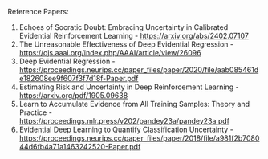 Reference Papers:
1. Echoes of Socratic Doubt: Embracing Uncertainty in Calibrated Evidential Reinforcement Learning - https://arxiv.org/abs/2402.07107
2. The Unreasonable Effectiveness of Deep Evidential Regression - https://ojs.aaai.org/index.php/AAAI/article/view/26096
3. Deep Evidential Regression - https://proceedings.neurips.cc/paper_files/paper/2020/file/aab085461de182608ee9f607f3f7d18f-Paper.pdf
4. Estimating Risk and Uncertainty in Deep Reinforcement Learning - https://arxiv.org/pdf/1905.09638
5. Learn to Accumulate Evidence from All Training Samples: Theory and Practice - https://proceedings.mlr.press/v202/pandey23a/pandey23a.pdf
6. Evidential Deep Learning to Quantify Classification Uncertainty - https://proceedings.neurips.cc/paper_files/paper/2018/file/a981f2b708044d6fb4a71a1463242520-Paper.pdf

